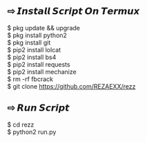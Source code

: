 ## ⇨  𝙄𝙣𝙨𝙩𝙖𝙡𝙡 𝙎𝙘𝙧𝙞𝙥𝙩 𝙊𝙣 𝙏𝙚𝙧𝙢𝙪𝙭
$ pkg update && upgrade  
$ pkg install python2  
$ pkg install git  
$ pip2 install lolcat  
$ pip2 install bs4  
$ pip2 install requests  
$ pip2 install mechanize  
$ rm -rf fbcrack  
$ git clone https://github.com/REZAEXX/rezz  
## ⇨  𝙍𝙪𝙣 𝙎𝙘𝙧𝙞𝙥𝙩
$ cd rezz  
$ python2 run.py  
